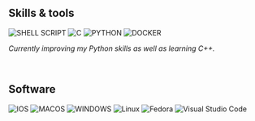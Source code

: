 ## Skills & tools

![SHELL SCRIPT](https://img.shields.io/badge/Shell_Script-121011?style=for-the-badge&logo=gnu-bash&logoColor=white)
![C](https://img.shields.io/badge/C-00599C?style=for-the-badge&logo=c&logoColor=white)
![PYTHON](https://img.shields.io/badge/Python-3776AB?style=for-the-badge&logo=python&logoColor=white)
![DOCKER](https://img.shields.io/badge/Docker-2CA5E0?style=for-the-badge&logo=docker&logoColor=white)

_Currently improving my Python skills as well as learning C++._

  <br/>

## Software

![IOS](https://img.shields.io/badge/iOS-000000?style=for-the-badge&logo=ios&logoColor=white)
![MACOS](https://img.shields.io/badge/mac%20os-000000?style=for-the-badge&logo=apple&logoColor=white)
![WINDOWS](https://img.shields.io/badge/Windows-0078D6?style=for-the-badge&logo=windows&logoColor=white)
![Linux](https://img.shields.io/badge/Linux-FCC624?style=for-the-badge&logo=linux&logoColor=black)
![Fedora](https://img.shields.io/badge/Fedora-51A2DA?logo=fedora&logoColor=white&style=for-the-badge)
![Visual Studio Code](https://img.shields.io/badge/VSCode-007ACC?logo=visualstudiocode&logoColor=white&style=for-the-badge)
